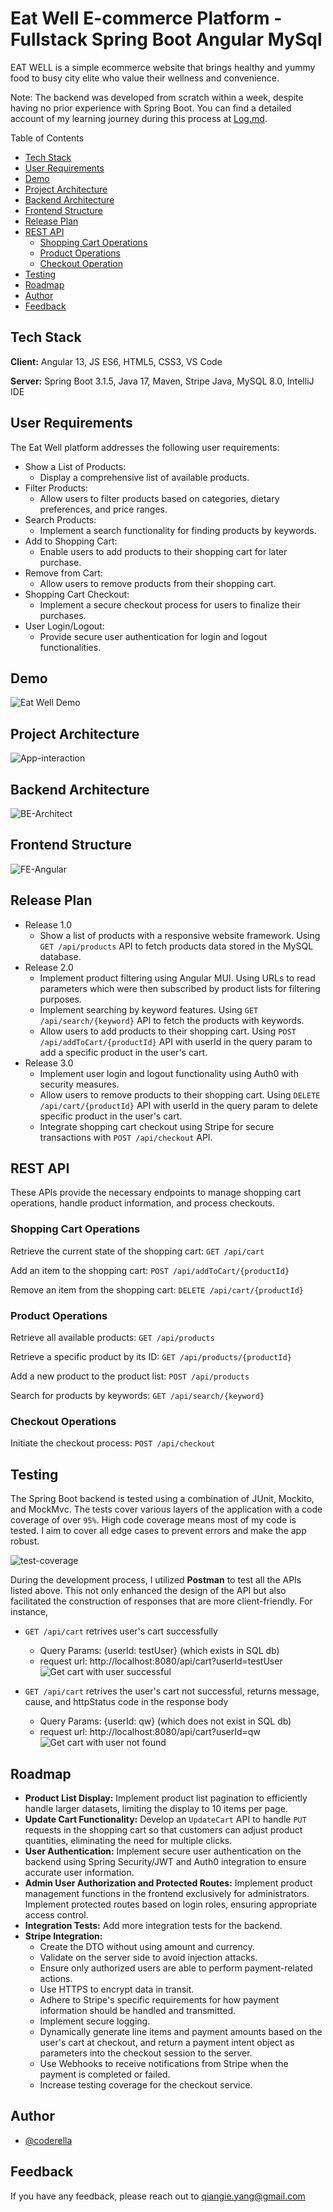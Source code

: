# Eat Well E-commerce Platform - Fullstack Spring Boot Angular MySql

EAT WELL is a simple ecommerce website that brings healthy and yummy food to busy city elite who value their wellness and convenience.

Note: The backend was developed from scratch within a week, despite having no prior experience with Spring Boot. You can find a detailed account of my learning journey during this process at [Log.md](https://github.com/coder3114/Spring-Boot-Angular-eCommerce/blob/master/Log.md).


Table of Contents
- [Tech Stack](#tech-stack)
- [User Requirements](#user-requirements)
- [Demo](#demo)
- [Project Architecture](#project-architecture)
- [Backend Architecture](#backend-architecture)
- [Frontend Structure](#frontend-structure)
- [Release Plan](#release-plan)
- [REST API](#rest-api)
    - [Shopping Cart Operations](#shopping-cart-operations)
    - [Product Operations](#product-operations)
    - [Checkout Operation](#checkout-operations)
- [Testing](#testing)
- [Roadmap](#roadmap)
- [Author](#author)
- [Feedback](#feedback)


## Tech Stack

**Client:** Angular 13, JS ES6, HTML5, CSS3, VS Code

**Server:** Spring Boot 3.1.5, Java 17, Maven, Stripe Java, MySQL 8.0, IntelliJ IDE


## User Requirements

The Eat Well platform addresses the following user requirements:

- Show a List of Products:
    - Display a comprehensive list of available products.
- Filter Products:
    - Allow users to filter products based on categories, dietary preferences, and price ranges.
- Search Products:
    - Implement a search functionality for finding products by keywords.
- Add to Shopping Cart:
    - Enable users to add products to their shopping cart for later purchase.
- Remove from Cart:
    - Allow users to remove products from their shopping cart.
- Shopping Cart Checkout:
    - Implement a secure checkout process for users to finalize their purchases.
- User Login/Logout:
    - Provide secure user authentication for login and logout functionalities.

## Demo

![Eat Well Demo](images/eatwell-demo.gif)

## Project Architecture
![App-interaction](images/app-interact.png)

## Backend Architecture

![BE-Architect](images/be-springboot.png)

## Frontend Structure
![FE-Angular](images/fe-angular.png)

## Release Plan

- Release 1.0
    - Show a list of products with a responsive website framework. Using `GET /api/products` API to fetch products data stored in the MySQL database.
- Release 2.0
    - Implement product filtering using Angular MUI. Using URLs to read parameters which were then subscribed by product lists for filtering purposes.
    - Implement searching by keyword features. Using  `GET /api/search/{keyword}` API to fetch the products with keywords.
    - Allow users to add products to their shopping cart. Using `POST /api/addToCart/{productId}` API with userId in the query param to add a specific product in the user's cart.
- Release 3.0
    - Implement user login and logout functionality using Auth0 with security measures.
    - Allow users to remove products to their shopping cart. Using `DELETE /api/cart/{productId}` API with userId in the query param to delete specific product in the user's cart.
    - Integrate shopping cart checkout using Stripe for secure transactions with `POST /api/checkout` API.


## REST API

These APIs provide the necessary endpoints to manage shopping cart operations, handle product information, and process checkouts.

### Shopping Cart Operations

Retrieve the current state of the shopping cart: `GET /api/cart`

Add an item to the shopping cart: `POST /api/addToCart/{productId}`

Remove an item from the shopping cart: `DELETE /api/cart/{productId}`


### Product Operations

Retrieve all available products: `GET /api/products`

Retrieve a specific product by its ID: `GET /api/products/{productId}`

Add a new product to the product list: `POST /api/products`

Search for products by keywords: `GET /api/search/{keyword}`


### Checkout Operations

Initiate the checkout process: `POST /api/checkout`


## Testing

The Spring Boot backend is tested using a combination of JUnit, Mockito, and MockMvc. The tests cover various layers of the application with a code coverage of over `95%`. High code coverage means most of my code is tested. I aim to cover all edge cases to prevent errors and make the app robust.

![test-coverage](images/test-coverage.png)

During the development process, I utilized **Postman** to test all the APIs listed above. This not only enhanced the design of the API but also facilitated the construction of responses that are more client-friendly. For instance,

- `GET /api/cart` retrives user's cart successfully 
    - Query Params: {userId: testUser} (which exists in SQL db)
    - request url: http://localhost:8080/api/cart?userId=testUser
 ![Get cart with user successful](images/get-cart-200.png)


- `GET /api/cart` retrives the user's cart not successful, returns message, cause, and httpStatus code in the response body
    - Query Params: {userId: qw} (which does not exist in SQL db)
    - request url: http://localhost:8080/api/cart?userId=qw 
![Get cart with user not found](images/get-cart-404.png)



## Roadmap

- **Product List Display:** Implement product list pagination to efficiently handle larger datasets, limiting the display to 10 items per page.
- **Update Cart Functionality:** Develop an `UpdateCart` API to handle `PUT` requests in the shopping cart so that customers can adjust product quantities, eliminating the need for multiple clicks.
- **User Authentication:** Implement secure user authentication on the backend using Spring Security/JWT and Auth0 integration to ensure accurate user information.
- **Admin User Authorization and Protected Routes:** Implement product management functions in the frontend exclusively for administrators. Implement protected routes based on login roles, ensuring appropriate access control.
- **Integration Tests:** Add more integration tests for the backend.
- **Stripe Integration:**
    - Create the DTO without using amount and currency.
    - Validate on the server side to avoid injection attacks.
    - Ensure only authorized users are able to perform payment-related actions.
    - Use HTTPS to encrypt data in transit.
    - Adhere to Stripe's specific requirements for how payment information should be handled and transmitted.
    - Implement secure logging.
    - Dynamically generate line items and payment amounts based on the user's cart at checkout, and return a payment intent object as parameters into the checkout session to the server.
    - Use Webhooks to receive notifications from Stripe when the payment is completed or failed.
    - Increase testing coverage for the checkout service.


## Author

- [@coderella](https://github.com/coder3114)

## Feedback

If you have any feedback, please reach out to [qiangie.yang@gmail.com](mailto:qiangie.yang@gmail.com)
